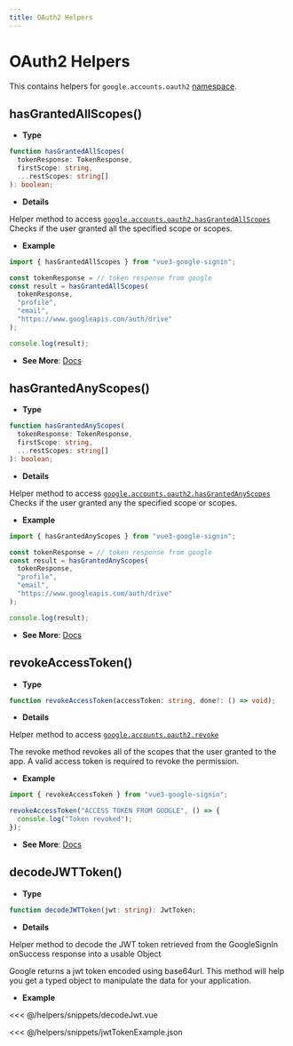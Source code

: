 ```yaml
---
title: OAuth2 Helpers
---
```


# OAuth2 Helpers

This contains helpers for `google.accounts.oauth2` [namespace](https://developers.google.com/identity/oauth2/web/reference/js-reference).

## hasGrantedAllScopes()

- **Type**

```ts
function hasGrantedAllScopes(
  tokenResponse: TokenResponse,
  firstScope: string,
  ...restScopes: string[]
): boolean;
```

- **Details**

Helper method to access [`google.accounts.oauth2.hasGrantedAllScopes`](https://developers.google.com/identity/oauth2/web/reference/js-reference#google.accounts.oauth2.hasGrantedAllScopes)
Checks if the user granted all the specified scope or scopes.

- **Example**

```ts
import { hasGrantedAllScopes } from "vue3-google-signin";

const tokenResponse = // token response from google
const result = hasGrantedAllScopes(
  tokenResponse,
  "profile",
  "email",
  "https://www.googleapis.com/auth/drive"
);

console.log(result);
```

- **See More**: [Docs](https://developers.google.com/identity/oauth2/web/reference/js-reference#google.accounts.oauth2.hasGrantedAllScopes)

## hasGrantedAnyScopes()

- **Type**

```ts
function hasGrantedAnyScopes(
  tokenResponse: TokenResponse,
  firstScope: string,
  ...restScopes: string[]
): boolean;
```

- **Details**

Helper method to access [`google.accounts.oauth2.hasGrantedAnyScopes`](https://developers.google.com/identity/oauth2/web/reference/js-reference#google.accounts.oauth2.hasGrantedAnyScopes)
Checks if the user granted any the specified scope or scopes.

- **Example**

```ts
import { hasGrantedAnyScopes } from "vue3-google-signin";

const tokenResponse = // token response from google
const result = hasGrantedAnyScopes(
  tokenResponse,
  "profile",
  "email",
  "https://www.googleapis.com/auth/drive"
);

console.log(result);
```

- **See More**: [Docs](https://developers.google.com/identity/oauth2/web/reference/js-reference#google.accounts.oauth2.hasGrantedAnyScopes)

## revokeAccessToken()

- **Type**

```ts
function revokeAccessToken(accessToken: string, done?: () => void);
```

- **Details**

Helper method to access [`google.accounts.oauth2.revoke`](https://developers.google.com/identity/oauth2/web/reference/js-reference#google.accounts.oauth2.revoke)

The revoke method revokes all of the scopes that the user granted to the app. A valid access token is required to revoke the permission.

- **Example**

```ts
import { revokeAccessToken } from "vue3-google-signin";

revokeAccessToken("ACCESS TOKEN FROM GOOGLE", () => {
  console.log("Token revoked");
});
```

- **See More**: [Docs](https://developers.google.com/identity/oauth2/web/reference/js-reference#google.accounts.oauth2.revoke)

## decodeJWTToken()

- **Type**

```ts
function decodeJWTToken(jwt: string): JwtToken;
```

- **Details**

Helper method to decode the JWT token retrieved from the GoogleSignIn onSuccess response into a usable Object

Google returns a jwt token encoded using base64url. This method will help you get a typed object to manipulate the data for your application.

- **Example**

<<< @/helpers/snippets/decodeJwt.vue

<<< @/helpers/snippets/jwtTokenExample.json
